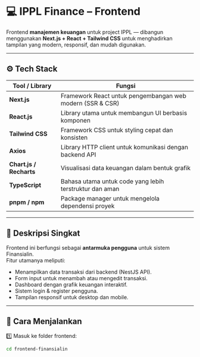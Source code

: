 # 💻 IPPL Finance – Frontend

Frontend **manajemen keuangan** untuk project IPPL — dibangun menggunakan **Next.js + React + Tailwind CSS** untuk menghadirkan tampilan yang modern, responsif, dan mudah digunakan.

---

## ⚙️ Tech Stack

| Tool / Library | Fungsi |
|----------------|--------|
| **Next.js** | Framework React untuk pengembangan web modern (SSR & CSR) |
| **React.js** | Library utama untuk membangun UI berbasis komponen |
| **Tailwind CSS** | Framework CSS untuk styling cepat dan konsisten |
| **Axios** | Library HTTP client untuk komunikasi dengan backend API |
| **Chart.js / Recharts** | Visualisasi data keuangan dalam bentuk grafik |
| **TypeScript** | Bahasa utama untuk code yang lebih terstruktur dan aman |
| **pnpm / npm** | Package manager untuk mengelola dependensi proyek |

---

## 🧩 Deskripsi Singkat

Frontend ini berfungsi sebagai **antarmuka pengguna** untuk sistem Finansialin.  
Fitur utamanya meliputi:

- Menampilkan data transaksi dari backend (NestJS API).  
- Form input untuk menambah atau mengedit transaksi.  
- Dashboard dengan grafik keuangan interaktif.  
- Sistem login & register pengguna.  
- Tampilan responsif untuk desktop dan mobile.  

---

## 🚀 Cara Menjalankan

1️⃣ Masuk ke folder frontend:
```bash
cd frontend-finansialin
